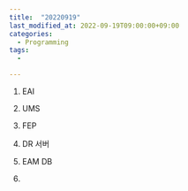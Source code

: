 ```yaml
---
title:  "20220919"
last_modified_at: 2022-09-19T09:00:00+09:00
categories:
  - Programming
tags: 
  - 

---
```


1. EAI

2. UMS

3. FEP

4. DR 서버

5. EAM DB

6. 
